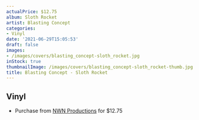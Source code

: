 ```yaml
---
actualPrice: $12.75
album: Sloth Rocket
artist: Blasting Concept
categories:
- Vinyl
date: '2021-06-29T15:05:53'
draft: false
images:
- /images/covers/blasting_concept-sloth_rocket.jpg
inStock: true
thumbnailImage: /images/covers/blasting_concept-sloth_rocket-thumb.jpg
title: Blasting Concept - Sloth Rocket
---
```


## Vinyl
* Purchase from [NWN Productions](http://shop.nwnprod.com/index.php?route=product/product&path=75&product_id=4638&sort=pd.name&order=ASC) for $12.75
